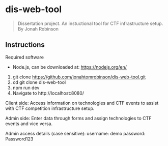 # dis-web-tool

> Dissertation project. An instuctional tool for CTF infrastructure setup. By Jonah Robinson

## Instructions

Required software
- Node.js, can be downloaded at: https://nodejs.org/en/

1. git clone https://github.com/jonahtomrobinson/dis-web-tool.git
2. cd git clone dis-web-tool
3. npm run dev
5. Navigate to http://localhost:8080/

Client side:
Access information on technologies and CTF events to assist with CTF competition infrastructure setup.

Admin side:
Enter data through forms and assign technologies to CTF events and vice versa.

Admin access details (case sensitive):
username: demo
password: Password123
